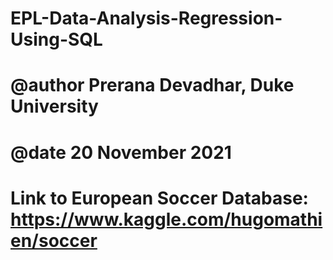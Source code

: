 # EPL-Data-Analysis-Regression-Using-SQL
#   @author Prerana Devadhar, Duke University   
#   @date 20 November 2021 
#   Link to European Soccer Database: https://www.kaggle.com/hugomathien/soccer
